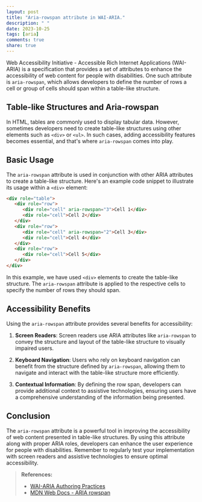 ```yaml
---
layout: post
title: "Aria-rowspan attribute in WAI-ARIA."
description: " "
date: 2023-10-25
tags: [aria]
comments: true
share: true
---
```


Web Accessibility Initiative - Accessible Rich Internet Applications (WAI-ARIA) is a specification that provides a set of attributes to enhance the accessibility of web content for people with disabilities. One such attribute is `aria-rowspan`, which allows developers to define the number of rows a cell or group of cells should span within a table-like structure.

## Table-like Structures and Aria-rowspan

In HTML, tables are commonly used to display tabular data. However, sometimes developers need to create table-like structures using other elements such as `<div>` or `<ul>`. In such cases, adding accessibility features becomes essential, and that's where `aria-rowspan` comes into play.

## Basic Usage

The `aria-rowspan` attribute is used in conjunction with other ARIA attributes to create a table-like structure. Here's an example code snippet to illustrate its usage within a `<div>` element:

```html
<div role="table">
   <div role="row">
      <div role="cell" aria-rowspan="3">Cell 1</div>
      <div role="cell">Cell 2</div>
   </div>
   <div role="row">
      <div role="cell" aria-rowspan="2">Cell 3</div>
      <div role="cell">Cell 4</div>
   </div>
   <div role="row">
      <div role="cell">Cell 5</div>
   </div>
</div>
```

In this example, we have used `<div>` elements to create the table-like structure. The `aria-rowspan` attribute is applied to the respective cells to specify the number of rows they should span.

## Accessibility Benefits

Using the `aria-rowspan` attribute provides several benefits for accessibility:

1. **Screen Readers**: Screen readers use ARIA attributes like `aria-rowspan` to convey the structure and layout of the table-like structure to visually impaired users.

2. **Keyboard Navigation**: Users who rely on keyboard navigation can benefit from the structure defined by `aria-rowspan`, allowing them to navigate and interact with the table-like structure more efficiently.

3. **Contextual Information**: By defining the row span, developers can provide additional context to assistive technologies, ensuring users have a comprehensive understanding of the information being presented.

## Conclusion

The `aria-rowspan` attribute is a powerful tool in improving the accessibility of web content presented in table-like structures. By using this attribute along with proper ARIA roles, developers can enhance the user experience for people with disabilities. Remember to regularly test your implementation with screen readers and assistive technologies to ensure optimal accessibility.

> **References:**
> 
> - [WAI-ARIA Authoring Practices](https://www.w3.org/TR/wai-aria-practices-1.1/)
> - [MDN Web Docs - ARIA rowspan](https://developer.mozilla.org/en-US/docs/Web/Accessibility/ARIA/ARIA_Techniques#aria-rowspan)